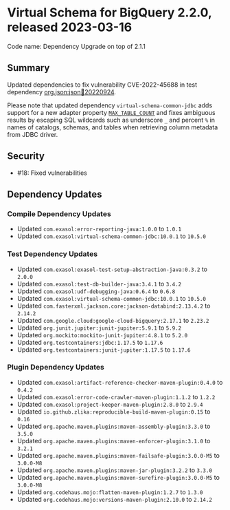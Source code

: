 # Virtual Schema for BigQuery 2.2.0, released 2023-03-16

Code name: Dependency Upgrade on top of 2.1.1

## Summary

Updated dependencies to fix vulnerability CVE-2022-45688 in test dependency [org.json:json:jar:20220924](https://ossindex.sonatype.org/component/pkg:maven/org.json/json@20220924?utm_source=ossindex-client&utm_medium=integration&utm_content=1.8.1).

Please note that updated dependency `virtual-schema-common-jdbc` adds support for a new adapter property [`MAX_TABLE_COUNT`](https://github.com/exasol/virtual-schema-common-jdbc#property-max_table_count) and fixes ambiguous results by escaping SQL wildcards such as underscore `_` and percent `%` in names of catalogs, schemas, and tables when retrieving column metadata from JDBC driver.

## Security

* #18: Fixed vulnerabilities

## Dependency Updates

### Compile Dependency Updates

* Updated `com.exasol:error-reporting-java:1.0.0` to `1.0.1`
* Updated `com.exasol:virtual-schema-common-jdbc:10.0.1` to `10.5.0`

### Test Dependency Updates

* Updated `com.exasol:exasol-test-setup-abstraction-java:0.3.2` to `2.0.0`
* Updated `com.exasol:test-db-builder-java:3.4.1` to `3.4.2`
* Updated `com.exasol:udf-debugging-java:0.6.4` to `0.6.8`
* Updated `com.exasol:virtual-schema-common-jdbc:10.0.1` to `10.5.0`
* Updated `com.fasterxml.jackson.core:jackson-databind:2.13.4.2` to `2.14.2`
* Updated `com.google.cloud:google-cloud-bigquery:2.17.1` to `2.23.2`
* Updated `org.junit.jupiter:junit-jupiter:5.9.1` to `5.9.2`
* Updated `org.mockito:mockito-junit-jupiter:4.8.1` to `5.2.0`
* Updated `org.testcontainers:jdbc:1.17.5` to `1.17.6`
* Updated `org.testcontainers:junit-jupiter:1.17.5` to `1.17.6`

### Plugin Dependency Updates

* Updated `com.exasol:artifact-reference-checker-maven-plugin:0.4.0` to `0.4.2`
* Updated `com.exasol:error-code-crawler-maven-plugin:1.1.2` to `1.2.2`
* Updated `com.exasol:project-keeper-maven-plugin:2.8.0` to `2.9.4`
* Updated `io.github.zlika:reproducible-build-maven-plugin:0.15` to `0.16`
* Updated `org.apache.maven.plugins:maven-assembly-plugin:3.3.0` to `3.5.0`
* Updated `org.apache.maven.plugins:maven-enforcer-plugin:3.1.0` to `3.2.1`
* Updated `org.apache.maven.plugins:maven-failsafe-plugin:3.0.0-M5` to `3.0.0-M8`
* Updated `org.apache.maven.plugins:maven-jar-plugin:3.2.2` to `3.3.0`
* Updated `org.apache.maven.plugins:maven-surefire-plugin:3.0.0-M5` to `3.0.0-M8`
* Updated `org.codehaus.mojo:flatten-maven-plugin:1.2.7` to `1.3.0`
* Updated `org.codehaus.mojo:versions-maven-plugin:2.10.0` to `2.14.2`

